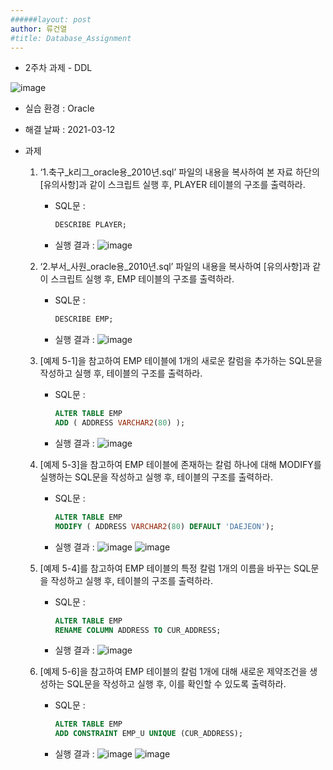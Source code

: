 ```yaml
---
######layout: post
author: 류건열
#title: Database_Assignment
---
```



- 2주차 과제 - DDL

![image](https://user-images.githubusercontent.com/34560965/111262939-68ecc400-8668-11eb-91c7-5aa296be0d10.png)

- 실습 환경 : Oracle
- 해결 날짜 : 2021-03-12

- 과제
    1) ‘1.축구_k리그_oracle용_2010년.sql’ 파일의 내용을 복사하여 본 자료 하단의 [유의사항]과 같이 스크립트 실행 후, PLAYER 테이블의 구조를 출력하라.
        
        - SQL문 :     
            ```sql
            DESCRIBE PLAYER;
            ```
        - 실행 결과 : ![image](https://user-images.githubusercontent.com/34560965/115104687-1408da00-9f95-11eb-8744-963f90d37bd2.png)

    2) ‘2.부서_사원_oracle용_2010년.sql’ 파일의 내용을 복사하여 [유의사항]과 같이 스크립트 실행 후, EMP 테이블의 구조를 출력하라.

        - SQL문 : 
            ```sql
            DESCRIBE EMP;
            ```
        - 실행 결과 : ![image](https://user-images.githubusercontent.com/34560965/115104962-0d7b6200-9f97-11eb-8a09-62d9259626fe.png)

    3) [예제 5-1]을 참고하여 EMP 테이블에 1개의 새로운 칼럼을 추가하는 SQL문을 작성하고 실행 후, 테이블의 구조를 출력하라.

        - SQL문 : 
            ```sql
            ALTER TABLE EMP
            ADD ( ADDRESS VARCHAR2(80) );
            ```
        - 실행 결과 : ![image](https://user-images.githubusercontent.com/34560965/115104966-10765280-9f97-11eb-92e2-6ee193662083.png)

    4) [예제 5-3]을 참고하여 EMP 테이블에 존재하는 칼럼 하나에 대해 MODIFY를 실행하는 SQL문을 작성하고 실행 후, 테이블의 구조를 출력하라.

        - SQL문 : 
            ```sql
            ALTER TABLE EMP
            MODIFY ( ADDRESS VARCHAR2(80) DEFAULT 'DAEJEON');
            ```
        - 실행 결과 : ![image](https://user-images.githubusercontent.com/34560965/115104970-12401600-9f97-11eb-8f6a-5be1ac1e6e1f.png)
                    ![image](https://user-images.githubusercontent.com/34560965/115104977-1a985100-9f97-11eb-8208-407904eaf13e.png)

    5) [예제 5-4]를 참고하여 EMP 테이블의 특정 칼럼 1개의 이름을 바꾸는 SQL문을 작성하고 실행 후, 테이블의 구조를 출력하라.

        - SQL문 : 
            ```sql
            ALTER TABLE EMP
            RENAME COLUMN ADDRESS TO CUR_ADDRESS;
            ```
        - 실행 결과 : ![image](https://user-images.githubusercontent.com/34560965/115104980-1ec46e80-9f97-11eb-9aa1-fd8e0aba59fb.png)

    6) [예제 5-6]을 참고하여 EMP 테이블의 칼럼 1개에 대해 새로운 제약조건을 생성하는 SQL문을 작성하고 실행 후, 이를 확인할 수 있도록 출력하라.

        - SQL문 : 
            ```sql
            ALTER TABLE EMP
            ADD CONSTRAINT EMP_U UNIQUE (CUR_ADDRESS);
            ```
        - 실행 결과 : ![image](https://user-images.githubusercontent.com/34560965/115104984-2257f580-9f97-11eb-92c8-e23824b6c17b.png)
                    ![image](https://user-images.githubusercontent.com/34560965/115104985-24ba4f80-9f97-11eb-95c7-033f95458458.png)



